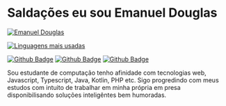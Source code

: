 # Saldações eu sou Emanuel Douglas


<link rel="stylesheet" type="text/css" href="https://www.w3schools.com/w3css/4/w3.css" media="screen" />

  [![Emanuel Douglas](https://github-readme-stats.vercel.app/api?username=emanueldsc&show_icons=true&count_private=true)](https://github.com/anuraghazra/github-readme-stats)

 [![Linguagens mais usadas](https://github-readme-stats.vercel.app/api/top-langs/?username=emanueldsc&custom_title=Linguagens%20mais%20usadas)](https://github.com/anuraghazra/github-readme-stats)


[![Github Badge](https://img.shields.io/badge/-Github-000?style=flat-square&logo=Github&logoColor=white)](https://github.com/emanueldsc)
[![Github Badge](https://img.shields.io/badge/-Linkedin-0a66c2?style=flat-square&logo=linkedin&logoColor=white)](https://www.linkedin.com/in/emanueldouglas/)
[![Github Badge](https://img.shields.io/badge/-email-db4a39?style=flat-square&logo=gmail&logoColor=white)](mailto:emanuel.douglas.sc@gmail.com)


<div class="w3-container">

  <i class="devicon-typescript-plain colored"></i>

</div>
          


Sou estudante de computação tenho afinidade com tecnologias web, Javascript, Typescript, Java, Kotlin, PHP etc. 
Sigo progredindo com meus estudos com intuito de trabalhar em minha própria em presa disponibilisando soluções inteligêntes bem humoradas.
